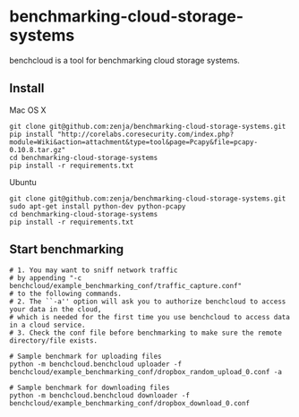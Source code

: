 benchmarking-cloud-storage-systems
==================================

benchcloud is a tool for benchmarking cloud storage systems.

Install
------

Mac OS X

    git clone git@github.com:zenja/benchmarking-cloud-storage-systems.git
    pip install "http://corelabs.coresecurity.com/index.php?module=Wiki&action=attachment&type=tool&page=Pcapy&file=pcapy-0.10.8.tar.gz"
    cd benchmarking-cloud-storage-systems
    pip install -r requirements.txt

Ubuntu

    git clone git@github.com:zenja/benchmarking-cloud-storage-systems.git
    sudo apt-get install python-dev python-pcapy
    cd benchmarking-cloud-storage-systems
    pip install -r requirements.txt

Start benchmarking
------------------

    # 1. You may want to sniff network traffic
    # by appending "-c benchcloud/example_benchmarking_conf/traffic_capture.conf"
    # to the following commands.
    # 2. The ``-a'' option will ask you to authorize benchcloud to access your data in the cloud,
    # which is needed for the first time you use benchcloud to access data in a cloud service.
    # 3. Check the conf file before benchmarking to make sure the remote directory/file exists.

    # Sample benchmark for uploading files
    python -m benchcloud.benchcloud uploader -f benchcloud/example_benchmarking_conf/dropbox_random_upload_0.conf -a

    # Sample benchmark for downloading files
    python -m benchcloud.benchcloud downloader -f benchcloud/example_benchmarking_conf/dropbox_download_0.conf
